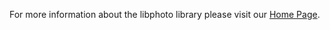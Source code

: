 For more information about the libphoto library please visit our [Home Page](./../../../WebTemplate/index.html).
